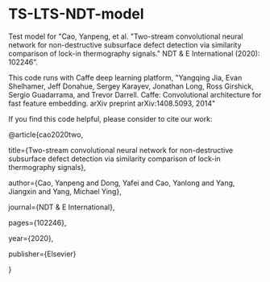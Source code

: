 # TS-LTS-NDT-model
Test model for "Cao, Yanpeng, et al. "Two-stream convolutional neural network for non-destructive subsurface defect detection via similarity comparison of lock-in thermography signals." NDT & E International (2020): 102246“.

This code runs with Caffe deep learning platform, "Yangqing Jia, Evan Shelhamer, Jeff Donahue, Sergey Karayev, Jonathan Long, Ross Girshick, Sergio Guadarrama, and Trevor Darrell. Caffe: Convolutional architecture for fast feature embedding. arXiv preprint arXiv:1408.5093, 2014"

If you find this code helpful, please consider to cite our work:

@article{cao2020two,

  title={Two-stream convolutional neural network for non-destructive subsurface defect detection via similarity comparison of lock-in thermography signals},
  
  author={Cao, Yanpeng and Dong, Yafei and Cao, Yanlong and Yang, Jiangxin and Yang, Michael Ying},
  
  journal={NDT \& E International},
  
  pages={102246},
  
  year={2020},
  
  publisher={Elsevier}
  
}

